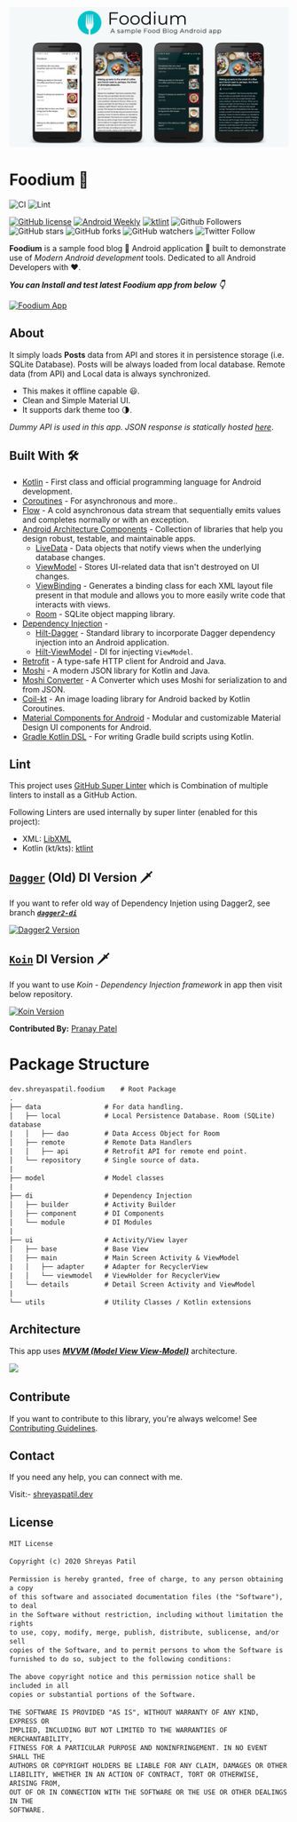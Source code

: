 ![](media/FoodiumHeader.png)

# Foodium 🍲 

![CI](https://github.com/PatilShreyas/Foodium/workflows/CI/badge.svg?branch=master)
![Lint](https://github.com/PatilShreyas/Foodium/workflows/Lint/badge.svg?branch=master)

[![GitHub license](https://img.shields.io/badge/License-MIT-blue.svg)](LICENSE)
[![Android Weekly](https://img.shields.io/badge/Android%20Weekly-%23406-2CA3E6.svg?style=flat)](http://androidweekly.net/issues/issue-406)
[![ktlint](https://img.shields.io/badge/code%20style-%E2%9D%A4-FF4081.svg)](https://ktlint.github.io/)
![Github Followers](https://img.shields.io/github/followers/PatilShreyas?label=Follow&style=social)
![GitHub stars](https://img.shields.io/github/stars/PatilShreyas/Foodium?style=social)
![GitHub forks](https://img.shields.io/github/forks/PatilShreyas/Foodium?style=social)
![GitHub watchers](https://img.shields.io/github/watchers/PatilShreyas/Foodium?style=social)
![Twitter Follow](https://img.shields.io/twitter/follow/imShreyasPatil?label=Follow&style=social)

**Foodium** is a sample food blog 🍲 Android application 📱 built to demonstrate use of *Modern Android development* tools. Dedicated to all Android Developers with ❤️. 

***You can Install and test latest Foodium app from below 👇***

[![Foodium App](https://img.shields.io/badge/Foodium🍲-APK-red.svg?style=for-the-badge&logo=android)](https://github.com/PatilShreyas/Foodium/releases/latest/download/app.apk)


## About
It simply loads **Posts** data from API and stores it in persistence storage (i.e. SQLite Database). Posts will be always loaded from local database. Remote data (from API) and Local data is always synchronized. 
- This makes it offline capable 😃. 
- Clean and Simple Material UI.
- It supports dark theme too 🌗.

*Dummy API is used in this app. JSON response is statically hosted [here](https://patilshreyas.github.io/DummyFoodiumApi/api/posts/)*.

## Built With 🛠
- [Kotlin](https://kotlinlang.org/) - First class and official programming language for Android development.
- [Coroutines](https://kotlinlang.org/docs/reference/coroutines-overview.html) - For asynchronous and more..
- [Flow](https://kotlin.github.io/kotlinx.coroutines/kotlinx-coroutines-core/kotlinx.coroutines.flow/-flow/) - A cold asynchronous data stream that sequentially emits values and completes normally or with an exception.
- [Android Architecture Components](https://developer.android.com/topic/libraries/architecture) - Collection of libraries that help you design robust, testable, and maintainable apps.
  - [LiveData](https://developer.android.com/topic/libraries/architecture/livedata) - Data objects that notify views when the underlying database changes.
  - [ViewModel](https://developer.android.com/topic/libraries/architecture/viewmodel) - Stores UI-related data that isn't destroyed on UI changes. 
  - [ViewBinding](https://developer.android.com/topic/libraries/view-binding) - Generates a binding class for each XML layout file present in that module and allows you to more easily write code that interacts with views.
  - [Room](https://developer.android.com/topic/libraries/architecture/room) - SQLite object mapping library.
- [Dependency Injection](https://developer.android.com/training/dependency-injection) - 
  - [Hilt-Dagger](https://dagger.dev/hilt/) - Standard library to incorporate Dagger dependency injection into an Android application.
  - [Hilt-ViewModel](https://developer.android.com/training/dependency-injection/hilt-jetpack) - DI for injecting `ViewModel`.
- [Retrofit](https://square.github.io/retrofit/) - A type-safe HTTP client for Android and Java.
- [Moshi](https://github.com/square/moshi) - A modern JSON library for Kotlin and Java.
- [Moshi Converter](https://github.com/square/retrofit/tree/master/retrofit-converters/moshi) - A Converter which uses Moshi for serialization to and from JSON.
- [Coil-kt](https://coil-kt.github.io/coil/) - An image loading library for Android backed by Kotlin Coroutines.
- [Material Components for Android](https://github.com/material-components/material-components-android) - Modular and customizable Material Design UI components for Android.
- [Gradle Kotlin DSL](https://docs.gradle.org/current/userguide/kotlin_dsl.html) - For writing Gradle build scripts using Kotlin.

## Lint
This project uses [GitHub Super Linter](https://github.com/github/super-linter) which is Combination of multiple linters to install as a GitHub Action.

Following Linters are used internally by super linter (enabled for this project):

- XML: [LibXML](http://xmlsoft.org/)
- Kotlin (kt/kts): [ktlint](https://github.com/pinterest/ktlint)


## [`Dagger`](https://dagger.dev/) (Old) DI Version 🗡️
If you want to refer old way of Dependency Injetion using Dagger2, see branch [***`dagger2-di`***](https://github.com/PatilShreyas/Foodium/tree/dagger2-di)

[![Dagger2 Version](https://img.shields.io/static/v1?label=Foodium&message=Dagger2-DI&color=brightgreen&logo=android)](https://github.com/PatilShreyas/Foodium/tree/dev-hilt-android)


## [`Koin`](https://insert-koin.io/) DI Version 🗡️
If you want to use *Koin - Dependency Injection framework* in app then visit below repository.

[![Koin Version](https://img.shields.io/badge/PranayPatel512-Foodium-blue.svg?style=flat-square&logo=github)](https://github.com/pranaypatel512/Foodium)

**Contributed By:** [Pranay Patel](https://github.com/pranaypatel512/)


# Package Structure
    
    dev.shreyaspatil.foodium    # Root Package
    .
    ├── data                # For data handling.
    │   ├── local           # Local Persistence Database. Room (SQLite) database
    |   │   ├── dao         # Data Access Object for Room   
    │   ├── remote          # Remote Data Handlers     
    |   │   ├── api         # Retrofit API for remote end point.
    │   └── repository      # Single source of data.
    |
    ├── model               # Model classes
    |
    ├── di                  # Dependency Injection             
    │   ├── builder         # Activity Builder
    │   ├── component       # DI Components       
    │   └── module          # DI Modules
    |
    ├── ui                  # Activity/View layer
    │   ├── base            # Base View
    │   ├── main            # Main Screen Activity & ViewModel
    |   │   ├── adapter     # Adapter for RecyclerView
    |   │   └── viewmodel   # ViewHolder for RecyclerView   
    │   └── details         # Detail Screen Activity and ViewModel
    |
    └── utils               # Utility Classes / Kotlin extensions


## Architecture
This app uses [***MVVM (Model View View-Model)***](https://developer.android.com/jetpack/docs/guide#recommended-app-arch) architecture.

![](https://developer.android.com/topic/libraries/architecture/images/final-architecture.png)


## Contribute
If you want to contribute to this library, you're always welcome!
See [Contributing Guidelines](CONTRIBUTING.md). 

## Contact
If you need any help, you can connect with me.

Visit:- [shreyaspatil.dev](https://shreyaspatil.dev)

## License
```
MIT License

Copyright (c) 2020 Shreyas Patil

Permission is hereby granted, free of charge, to any person obtaining a copy
of this software and associated documentation files (the "Software"), to deal
in the Software without restriction, including without limitation the rights
to use, copy, modify, merge, publish, distribute, sublicense, and/or sell
copies of the Software, and to permit persons to whom the Software is
furnished to do so, subject to the following conditions:

The above copyright notice and this permission notice shall be included in all
copies or substantial portions of the Software.

THE SOFTWARE IS PROVIDED "AS IS", WITHOUT WARRANTY OF ANY KIND, EXPRESS OR
IMPLIED, INCLUDING BUT NOT LIMITED TO THE WARRANTIES OF MERCHANTABILITY,
FITNESS FOR A PARTICULAR PURPOSE AND NONINFRINGEMENT. IN NO EVENT SHALL THE
AUTHORS OR COPYRIGHT HOLDERS BE LIABLE FOR ANY CLAIM, DAMAGES OR OTHER
LIABILITY, WHETHER IN AN ACTION OF CONTRACT, TORT OR OTHERWISE, ARISING FROM,
OUT OF OR IN CONNECTION WITH THE SOFTWARE OR THE USE OR OTHER DEALINGS IN THE
SOFTWARE.
```
